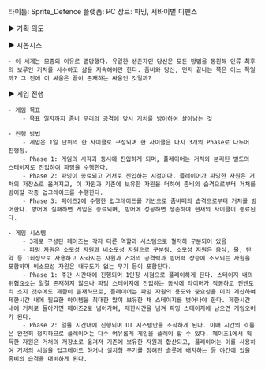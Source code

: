 타이틀: Sprite_Defence
플랫폼: PC
장르: 파밍, 서바이벌 디펜스

▶ 기획 의도﻿


▶ 시놉시스

	· 이 세계는 모종의 이유로 멸망했다. 유일한 생존자인 당신은 모든 방법을 동원해 인류 최후의 보루인 거처를 사수하고 삶을 지속해야만 한다. 좀비와 당신, 먼저 끝나는 쪽은 어느 쪽일까? 그 전에 이 싸움은 끝이 존재하는 싸움인 것일까?

﻿▶ 게임 진행

	· 게임 목표
 		- 목표 일자까지 좀비 무리의 공격에 맞서 거처를 방어하여 살아남는 것

	· 진행 방법
 		- 게임은 1일 단위의 한 사이클로 구성되며 한 사이클은 다시 3개의 Phase로 나누어 진행됨.
		- Phase 1: 게임의 시작과 동시에 진입하게 되며, 플레이어는 거처와 분리된 별도의 스테이지로 진입하여 파밍을 수행한다.
		- Phase 2: 파밍이 종료되고 거처로 진입하는 시점이다. 플레이어가 파밍한 자원은 거처의 저장소로 옮겨지고, 이 자원과 기존에 보유한 자원을 더하여 좀비의 습격으로부터 거처를 방어할 각종 업그레이드를 수행한다.
		- Phase 3: 페이즈2에 수행한 업그레이드를 기반으로 좀비떼의 습격으로부터 거처를 방어한다. 방어에 실패하면 게임은 종료되며, 방어에 성공하면 생존하여 현재의 사이클이 종료된다.

	· 게임 시스템
		- 3개로 구성된 페이즈는 각자 다른 역할과 시스템으로 철저히 구분되어 있음
		- 파밍 자원은 소모성 자원과 비소모성 자원으로 구분됨. 소모성 자원은 음식, 물, 탄약 등 1회성으로 사용하고 사라지는 자원과 거처의 공격력과 방어력 상승에 소모되는 자원을 포함하며 비소모성 자원은 내구도가 없는 무기 등이 포함된다.
		- Phase 1: 주간 시간대에 진행되며 1인칭 시점으로 플레이하게 된다. 스테이지 내의 위협요소는 일절 존재하지 않으나 파밍 스테이지에 진입하는 동시에 타이머가 작동하고 인벤토리 소지 갯수에도 제한이 존재하므로, 플레이어는 파밍 자원의 용도와 중요성을 미리 계산하여 제한시간 내에 필요한 아이템을 최대한 많이 보유한 채 스테이지를 벗어나야 한다. 제한시간 내에 거처로 돌아가면 페이즈2로 넘어가며, 제한시간을 넘겨 파밍 스테이지에 남으면 게임오버가 된다.
		- Phase 2: 일몰 시간대에 진행되며 UI 시스템만을 조작하게 된다. 이때 시간의 흐름은 완전히 정지하므로 플레이어는 다수 여유롭게 게임을 플레이 할 수 있다. 페이즈1에서 획득한 자원은 거처의 저장소로 옮겨져 기존에 보유한 자원과 합산되고, 플레이어는 이를 사용하여 거처의 시설을 업그레이드 하거나 설치형 무기를 정해진 슬롯에 배치하는 등 야간에 있을 좀비의 습격을 대비하게 된다.

